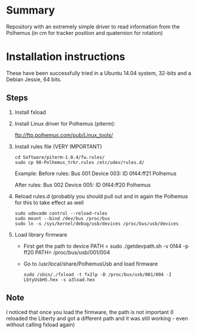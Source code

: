 Summary
=======
Repository with an extremely simple driver to read information from 
the Polhemus (in cm for tracker position and quaternion for rotation)

Installation instructions
==========================
These have been successfully tried in a Ubuntu 14.04 system, 32-bits and a Debian Jessie, 64 bits.

Steps
------
1. Install fxload

2. Install Linux driver for Polhemus (piterm):

   ftp://ftp.polhemus.com/pub/Linux_tools/

3. Install rules file (VERY IMPORTANT)
   ```
   cd Software/piterm-1.0.4/fw.rules/
   sudo cp 90-Polhemus_trkr.rules /etc/udev/rules.d/
   ```

   Example: 
   Before rules: Bus 001 Device 003: ID 0f44:ff21 Polhemus

   After rules: Bus 002 Device 005: ID 0f44:ff20 Polhemus

4. Reload rules.d (probably you should pull out and in again the Polhemus for this to take effect as well
   
   ```
   sudo udevadm control --reload-rules
   sudo mount --bind /dev/bus /proc/bus
   sudo ln -s /sys/kernel/debug/usb/devices /proc/bus/usb/devices
   ```


5. Load library firmware
   * First get the path to device
     PATH = sudo ./getdevpath.sh -v 0f44 -p ff20
     PATH= /proc/bus/usb/001/004

   * Go to /usr/local/share/PolhemusUsb and load firmware
     ```
     sudo /sbin/./fxload -t fx2lp -D /proc/bus/usb/001/004 -I LbtyUsbHS.hex -s a3load.hex 
     ```
Note
----
 I noticed that once you load the firmware, the path is not important
(I reloaded the Liberty and got a different path and it was still working - even without calling fxload again)
